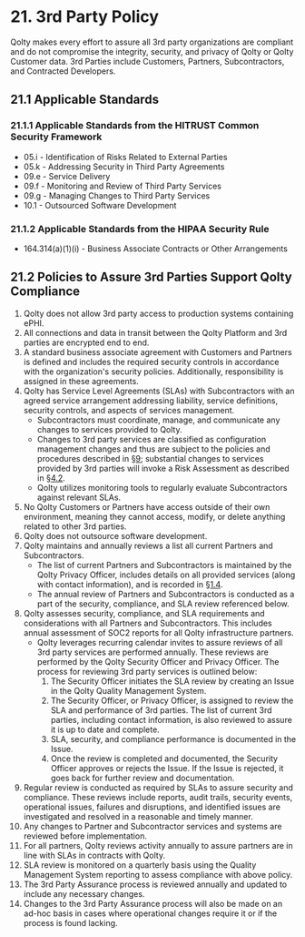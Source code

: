# 21. 3rd Party Policy

Qolty makes every effort to assure all 3rd party organizations are compliant and do not compromise the integrity, security, and privacy of Qolty or Qolty Customer data. 3rd Parties include Customers, Partners, Subcontractors, and Contracted Developers.

## 21.1 Applicable Standards

### 21.1.1 Applicable Standards from the HITRUST Common Security Framework

*  05.i - Identification of Risks Related to External Parties
*  05.k - Addressing Security in Third Party Agreements
*  09.e - Service Delivery
*  09.f - Monitoring and Review of Third Party Services
*  09.g - Managing Changes to Third Party Services
*  10.1 - Outsourced Software Development

### 21.1.2 Applicable Standards from the HIPAA Security Rule

* 164.314(a)(1)(i) - Business Associate Contracts or Other Arrangements

## 21.2 Policies to Assure 3rd Parties Support Qolty Compliance

1. Qolty does not allow 3rd party access to production systems containing ePHI.
2. All connections and data in transit between the Qolty Platform and 3rd parties are encrypted end to end.
3. A standard business associate agreement with Customers and Partners is defined and includes the required security controls in accordance with the organization's security policies. Additionally, responsibility is assigned in these agreements.
4. Qolty has Service Level Agreements (SLAs) with Subcontractors with an agreed service arrangement addressing liability, service definitions, security controls, and aspects of services management.
   * Subcontractors must coordinate, manage, and communicate any changes to services provided to Qolty.
   * Changes to 3rd party services are classified as configuration management changes and thus are subject to the policies and procedures described in [§9](#9.-configuration-management-policy); substantial changes to services provided by 3rd parties will invoke a Risk Assessment as described in [§4.2](#4.2-risk-management-policies).
   * Qolty utilizes monitoring tools to regularly evaluate Subcontractors against relevant SLAs.
5. No Qolty Customers or Partners have access outside of their own environment, meaning they cannot access, modify, or delete anything related to other 3rd parties.
6. Qolty does not outsource software development.
7. Qolty maintains and annually reviews a list all current Partners and Subcontractors.
   * The list of current Partners and Subcontractors is maintained by the Qolty Privacy Officer, includes details on all provided services (along with contact information), and is recorded in [§1.4](#1.4-Qolty-organizational-concepts).
   * The annual review of Partners and Subcontractors is conducted as a part of the security, compliance, and SLA review referenced below.
8. Qolty assesses security, compliance, and SLA requirements and considerations with all Partners and Subcontractors. This includes annual assessment of SOC2 reports for all Qolty infrastructure partners.
   * Qolty leverages recurring calendar invites to assure reviews of all 3rd party services are performed annually. These reviews are performed by the Qolty Security Officer and Privacy Officer. The process for reviewing 3rd party services is outlined below:
     1. The Security Officer initiates the SLA review by creating an Issue in the Qolty Quality Management System.
     2. The Security Officer, or Privacy Officer, is assigned to review the SLA and performance of 3rd parties. The list of current 3rd parties, including contact information, is also reviewed to assure it is up to date and complete.
     3. SLA, security, and compliance performance is documented in the Issue.
     4. Once the review is completed and documented, the Security Officer approves or rejects the Issue. If the Issue is rejected, it goes back for further review and documentation.
9. Regular review is conducted as required by SLAs to assure security and compliance. These reviews include reports, audit trails, security events, operational issues, failures and disruptions, and identified issues are investigated and resolved in a reasonable and timely manner.
10. Any changes to Partner and Subcontractor services and systems are reviewed before implementation.
11. For all partners, Qolty reviews activity annually to assure partners are in line with SLAs in contracts with Qolty.
12. SLA review is monitored on a quarterly basis using the Quality Management System reporting to assess compliance with above policy.
13. The 3rd Party Assurance process is reviewed annually and updated to include any necessary changes.
14. Changes to the 3rd Party Assurance process will also be made on an ad-hoc basis in cases where operational changes require it or if the process is found lacking. 
